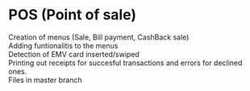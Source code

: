 # POS (Point of sale)
Creation of menus (Sale, Bill payment, CashBack sale)<br>
Adding funtionalitis to the menus<br>
Detection of EMV card inserted/swiped<br>
Printing out receipts for succesful transactions and errors for declined ones.<br>
Files in master branch <br>
